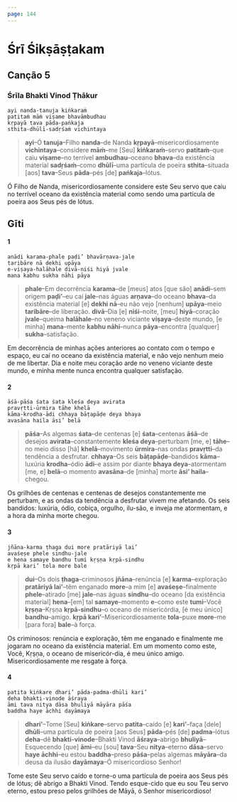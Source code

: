 ```yaml
---
page: 144
---
```


# Śrī Śikṣāṣṭakam

## Canção 5

### Śrīla Bhakti Vinod Ṭhākur

    ayi nanda-tanuja kiṅkaraṁ
    patitaṁ māṁ viṣame bhavāmbudhau
    kṛpayā tava pāda-paṅkaja
    sthita-dhūlī-sadṛśaṁ vichintaya

> **ayi**–Ó **tanuja**–Filho **nanda**–de Nanda **kṛpayā**–misericordiosamente **vichintaya**–considere **māṁ**–me [Seu] **kiṅkaraṁ**–servo **patitaṁ**–que caiu **viṣame**–no terrível **ambudhau**–oceano **bhava**–da existência material **sadṛśaṁ**–como **dhūlī**–uma partícula de poeira **sthita**–situada [aos] **tava**–Seus **pāda**–pés [de] **paṅkaja**–lótus.

Ó Filho de Nanda, misericordiosamente considere este Seu servo que caiu no terrível oceano da existência material como sendo uma partícula de poeira aos Seus pés de lótus.

## Gīti

#### 1

    anādi karama-phale paḍi’ bhavārṇava-jale
    taribāre nā dekhi upāya
    e-viṣaya-halāhale divā-niśi hiyā jvale
    mana kabhu sukha nāhi pāya

> **phale**–Em decorrência **karama**–de [meus] atos [que são] **anādi**–sem origem **paḍi’**–eu caí **jale**–nas águas **arṇava**–do oceano **bhava**–da existência material [e] **dekhi nā**–eu não vejo [nenhum] **upāya**–meio **taribāre**–de liberação. **divā**–Dia [e] **niśi**–noite, [meu] **hiyā**–coração **jvale**–queima **halāhale**–no veneno viciante **viṣaya**–deste mundo, [e minha] **mana**–mente **kabhu nāhi**–nunca **pāya**–encontra [qualquer] **sukha**–satisfação.

Em decorrência de minhas ações anteriores ao contato com o tempo e espaço, eu caí no oceano da existência material, e não vejo nenhum meio de me libertar. Dia e noite meu coração arde no veneno viciante deste mundo, e minha mente nunca encontra qualquer satisfação.

#### 2

    āśā-pāśa śata śata kleśa deya avirata
    pravṛtti-ūrmira tāhe khelā
    kāma-krodha-ādi chhaya bāṭapāḍe deya bhaya
    avasāna haila āsi’ belā

> **pāśa**–As algemas **śata**–de centenas [e] **śata**–centenas **āśā**–de desejos **avirata**–constantemente **kleśa deya**–perturbam [me, e] **tāhe**–no meio disso [há] **khelā**–movimento **ūrmira**–nas ondas **pravṛtti**–da tendência a desfrutar. **chhaya**–Os seis **bāṭapāḍe**–bandidos **kāma**–luxúria **krodha**–ódio **ādi**–e assim por diante **bhaya deya**–atormentam [me, e] **belā**–o momento **avasāna**–de [minha] morte **āsi’ haila**–chegou.

Os grilhões de centenas e centenas de desejos constantemente me perturbam, e as ondas da tendência a desfrutar vivem me afetando. Os seis bandidos: luxúria, ódio, cobiça, orgulho, ilu-são, e inveja me atormentam, e a hora da minha morte chegou.

#### 3

    jñāna-karma ṭhaga dui more pratāriyā lai’
    avaśeṣe phele sindhu-jale
    e hena samaye bandhu tumi kṛṣṇa kṛpā-sindhu
    kṛpā kari’ tola more bale

> **dui**–Os dois **ṭhaga**–criminosos **jñāna**–renúncia [e] **karma**–exploração **pratāriyā lai’**–têm enganado **more**–a mim [e] **avaśeṣe**–finalmente **phele**–atirado [me] **jale**–nas águas **sindhu**–do oceano [da existência material] **hena**–[em] tal **samaye**–momento **e**–como este **tumi**–Você **kṛṣṇa**–Kṛṣṇa **kṛpā-sindhu**–o oceano de misericórdia, [é meu único] **bandhu**–amigo. **kṛpā kari’**–Misericordiosamente **tola**–puxe **more**–me [para fora] **bale**–à força.

Os criminosos: renúncia e exploração, têm me enganado e finalmente me jogaram no oceano da existência material. Em um momento como este, Você, Kṛṣṇa, o oceano de misericór-dia, é meu único amigo. Misericordiosamente me resgate à força.

#### 4

    patita kiṅkare dhari’ pāda-padma-dhūli kari’
    deha bhakti-vinode āśraya
    āmi tava nitya dāsa bhuliyā māyāra pāśa
    baddha haye āchhi dayāmaya

> **dhari’**–Tome [Seu] **kiṅkare**–servo **patita**–caído [e] **kari’**–faça [dele] **dhūli**–uma partícula de poeira [aos Seus] **pāda**–pés [de] **padma**–lótus **deha**–dê **bhakti-vinode**–Bhakti Vinod **āśraya**–abrigo **bhuliyā**–Esquecendo [que] **āmi**–eu [sou] **tava**–Seu **nitya**–eterno **dāsa**–servo **haye āchhi**–eu estou **baddha**–preso **pāśa**–pelas algemas **māyāra**–da deusa da ilusão **dayāmaya**–Ó misericordioso Senhor!

Tome este Seu servo caído e torne-o uma partícula de poeira aos Seus pés de lótus; dê abrigo a Bhakti Vinod. Tendo esque-cido que eu sou Teu servo eterno, estou preso pelos grilhões de Māyā, ó Senhor misericordioso!

